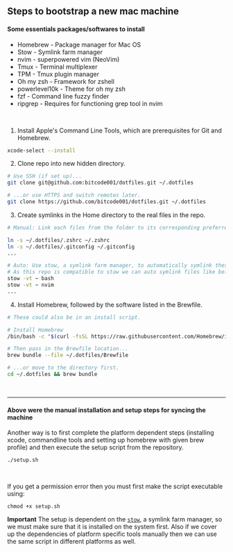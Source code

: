 ## Steps to bootstrap a new mac machine

#### Some essentials packages/softwares to install

- Homebrew - Package manager for Mac OS
- Stow - Symlink farm manager
- nvim - superpowered vim (NeoVim)
- Tmux - Terminal multiplexer
- TPM - Tmux plugin manager
- Oh my zsh - Framework for zshell
- powerlevel10k - Theme for oh my zsh
- fzf - Command line fuzzy finder
- ripgrep - Requires for functioning grep tool in nvim

<br />

1. Install Apple's Command Line Tools, which are prerequisites for Git and Homebrew.

```zsh
xcode-select --install
```

2. Clone repo into new hidden directory.

```zsh
# Use SSH (if set up)...
git clone git@github.com:bitcode001/dotfiles.git ~/.dotfiles

# ...or use HTTPS and switch remotes later.
git clone https://github.com/bitcode001/dotfiles.git ~/.dotfiles
```

3. Create symlinks in the Home directory to the real files in the repo.

```zsh
# Manual: Link each files from the folder to its corresponding preferred directory

ln -s ~/.dotfiles/.zshrc ~/.zshrc
ln -s ~/.dotfiles/.gitconfig ~/.gitconfig
...

# Auto: Use stow, a symlink farm manager, to automatically symlink these files using single line command
# As this repo is compatible to stow we can auto symlink files like below:
stow -vt ~ bash
stow -vt ~ nvim
...

```

4. Install Homebrew, followed by the software listed in the Brewfile.

```zsh
# These could also be in an install script.

# Install Homebrew
/bin/bash -c "$(curl -fsSL https://raw.githubusercontent.com/Homebrew/install/HEAD/install.sh)"

# Then pass in the Brewfile location...
brew bundle --file ~/.dotfiles/Brewfile

# ...or move to the directory first.
cd ~/.dotfiles && brew bundle
```

<br />

---

#### Above were the manual installation and setup steps for syncing the machine

Another way is to first complete the platform dependent steps (installing xcode, commandline tools and setting up homebrew with given brew profile) and then execute the setup script from the repository.

```
./setup.sh
```

<br />

If you get a permission error then you must first make the script executable using:

```
chmod +x setup.sh
```

**Important**
The setup is dependent on the [`stow`](https://www.gnu.org/software/stow/), a symlink farm manager, so we must make sure that it is installed on the system first.
Also if we cover up the dependencies of platform specific tools manually then we can use the same script in different platforms as well.
